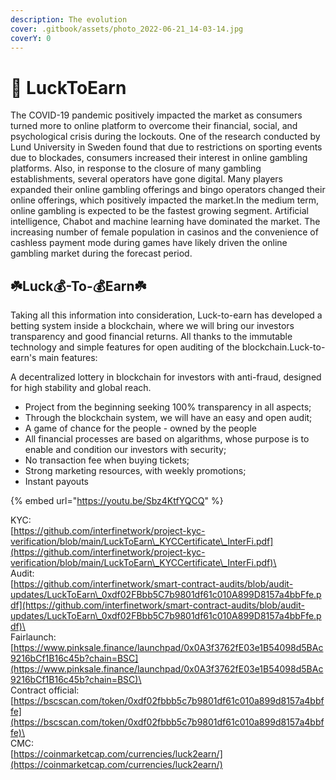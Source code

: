 ```yaml
---
description: The evolution
cover: .gitbook/assets/photo_2022-06-21_14-03-14.jpg
coverY: 0
---
```


# 🤞 LuckToEarn

The COVID-19 pandemic positively impacted the market as consumers turned more to online platform to overcome their financial, social, and psychological crisis during the lockouts. One of the research conducted by Lund University in Sweden found that due to restrictions on sporting events due to blockades, consumers increased their interest in online gambling platforms. Also, in response to the closure of many gambling establishments, several operators have gone digital. Many players expanded their online gambling offerings and bingo operators changed their online offerings, which positively impacted the market.In the medium term, online gambling is expected to be the fastest growing segment. Artificial intelligence, Chabot and machine learning have dominated the market. The increasing number of female population in casinos and the convenience of cashless payment mode during games have likely driven the online gambling market during the forecast period.

## &#x20;                          ☘️Luck💰-To-💰Earn☘️

Taking all this information into consideration, Luck-to-earn has developed a betting system inside a blockchain, where we will bring our investors transparency and good financial returns. All thanks to the immutable technology and simple features for open auditing of the blockchain.Luck-to-earn's main features:

A decentralized lottery in blockchain for investors with anti-fraud, designed for high stability and global reach.

* Project from the beginning seeking 100% transparency in all aspects;
* Through the blockchain system, we will have an easy and open audit;
* A game of chance for the people - owned by the people
* All financial processes are based on algarithms, whose purpose is to enable and condition our investors with security;
* No transaction fee when buying tickets;
* Strong marketing resources, with weekly promotions;
* Instant payouts

{% embed url="https://youtu.be/Sbz4KtfYQCQ" %}

KYC:\
[https://github.com/interfinetwork/project-kyc-verification/blob/main/LuckToEarn\_KYCCertificate\_InterFi.pdf](https://github.com/interfinetwork/project-kyc-verification/blob/main/LuckToEarn\_KYCCertificate\_InterFi.pdf)\
\
Audit:\
[https://github.com/interfinetwork/smart-contract-audits/blob/audit-updates/LuckToEarn\_0xdf02FBbb5C7b9801df61c010A899D8157a4bbFfe.pdf](https://github.com/interfinetwork/smart-contract-audits/blob/audit-updates/LuckToEarn\_0xdf02FBbb5C7b9801df61c010A899D8157a4bbFfe.pdf)\
\
Fairlaunch:\
[https://www.pinksale.finance/launchpad/0x0A3f3762fE03e1B54098d5BAc9216bCf1B16c45b?chain=BSC](https://www.pinksale.finance/launchpad/0x0A3f3762fE03e1B54098d5BAc9216bCf1B16c45b?chain=BSC)\
\
Contract official: \
[https://bscscan.com/token/0xdf02fbbb5c7b9801df61c010a899d8157a4bbffe](https://bscscan.com/token/0xdf02fbbb5c7b9801df61c010a899d8157a4bbffe)\
\
CMC: \
[https://coinmarketcap.com/currencies/luck2earn/](https://coinmarketcap.com/currencies/luck2earn/)
